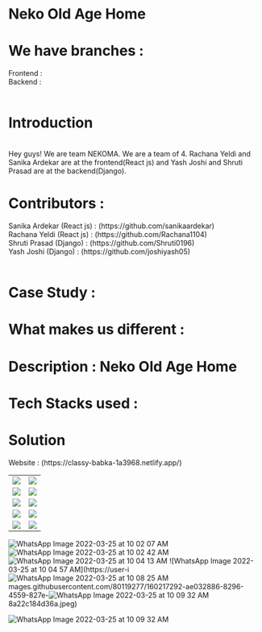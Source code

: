 # Neko Old Age Home

<h1>We have branches :</h1>
Frontend : 
<br>
Backend :
<br>
<br>
<h1>Introduction </h1>
<br>
Hey guys! We are team NEKOMA. We are a team of 4. Rachana Yeldi and Sanika Ardekar are at the frontend(React js) and Yash Joshi and Shruti Prasad are at the backend(Django).<br>
<h1>Contributors : </h1>
Sanika Ardekar (React js) :  (https://github.com/sanikaardekar)<br>
Rachana Yeldi (React js) : (https://github.com/Rachana1104)<br>
Shruti Prasad (Django) : (https://github.com/Shruti0196)<br>
Yash Joshi (Django) : (https://github.com/joshiyash05)<br><br>
<h1>Case Study :</h1>
<h1>What makes us different : </h1>
<h1>Description : Neko Old Age Home </h1>
<h1>Tech Stacks used : </h1>
<h1>Solution </h1>
Website : (https://classy-babka-1a3968.netlify.app/)<br><table><tr>
<td><img src="https://user-images.githubusercontent.com/80119277/160216783-b8736fbc-76b3-4d3f-8392-2c5030b30933.jpeg"></td>
<td><img src="https://user-images.githubusercontent.com/80119277/160217099-e06dcb45-6856-467b-b665-5c94f6da565d.jpeg"></td></tr>
<tr><td><img src="https://user-images.githubusercontent.com/80119277/160217173-f9add4e1-8ea4-4519-8e7e-a382ff74e6ed.jpeg"></td>
<td><img src="https://user-images.githubusercontent.com/80119277/160217201-bef69bf4-411d-4de5-a05a-882b43f1878d.jpeg"></td></tr>
<td><img src="https://user-images.githubusercontent.com/80119277/160217279-4afe2388-2037-43c8-bea0-68dd82453142.jpeg"></td>
<td><img src="https://user-images.githubusercontent.com/80119277/160217282-3ad42fbf-af90-440a-abe2-4da79b346f88.jpeg"></td></tr>
<td><img src="https://user-images.githubusercontent.com/80119277/160217286-a91cbb6f-9b7a-493c-9e5d-7b6cb5380184.jpeg"></td>
<td><img src="https://user-i![WhatsApp Image 2022-03-25 at 10 08 25 AM](https://user-images.githubusercontent.com/80119277/160217295-d73fe716-6a80-4147-906f-dc657631b518.jpeg"></td></tr>
<td><img src="https://user-images.githubusercontent.com/80119277/160217299-d6649d45-f5b3-4f13-a6db-0fa8761dd6e0.jpeg"></td>
<td><img src="https://user-images.githubusercontent.com/80119277/160217329-affa64a2-3a1f-48cd-bf9b-b462c77e5ac8.jpeg"></td></tr>
</table>

![WhatsApp Image 2022-03-25 at 10 02 07 AM](https://user-images.githubusercontent.com/80119277/160217279-4afe2388-2037-43c8-bea0-68dd82453142.jpeg)
![WhatsApp Image 2022-03-25 at 10 02 42 AM](https://user-images.githubusercontent.com/80119277/160217282-3ad42fbf-af90-440a-abe2-4da79b346f88.jpeg)
![WhatsApp Image 2022-03-25 at 10 04 13 AM](https://user-images.githubusercontent.com/80119277/160217286-a91cbb6f-9b7a-493c-9e5d-7b6cb5380184.jpeg)
![WhatsApp Image 2022-03-25 at 10 04 57 AM](https://user-i![WhatsApp Image 2022-03-25 at 10 08 25 AM](https://user-images.githubusercontent.com/80119277/160217295-d73fe716-6a80-4147-906f-dc657631b518.jpeg)
mages.githubusercontent.com/80119277/160217292-ae032886-8296-4559-827e-![WhatsApp Image 2022-03-25 at 10 09 32 AM](https://user-images.githubusercontent.com/80119277/160217299-d6649d45-f5b3-4f13-a6db-0fa8761dd6e0.jpeg)
8a22c184d36a.jpeg)

![WhatsApp Image 2022-03-25 at 10 09 32 AM](https://user-images.githubusercontent.com/80119277/160217329-affa64a2-3a1f-48cd-bf9b-b462c77e5ac8.jpeg)
